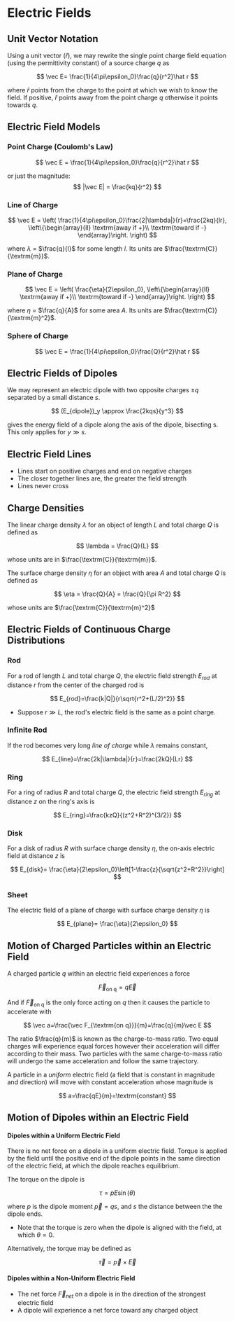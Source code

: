 # Electric Fields

## Unit Vector Notation
Using a unit vector ($\hat r$), we may rewrite the single point charge field equation (using the permittivity constant) of a source charge $q$ as

$$
\vec E= \frac{1}{4\pi\epsilon_0}\frac{q}{r^2}\hat r
$$

where $\hat r$ points from the charge to the point at which we wish to know the field. If positive, $\hat r$ points away from the point charge $q$ otherwise it points towards $q$.

## Electric Field Models

### Point Charge (Coulomb's Law)
$$
\vec E = \frac{1}{4\pi\epsilon_0}\frac{q}{r^2}\hat r
$$

or just the magnitude:
$$
|\vec E| = \frac{kq}{r^2}
$$

### Line of Charge
$$
\vec E = \left(
    \frac{1}{4\pi\epsilon_0}\frac{2|\lambda|}{r}=\frac{2kq}{lr},
    \left\{\begin{array}{ll}
        \textrm{away if +}\\
        \textrm{toward if -}
    \end{array}\right.
\right)
$$

where $\lambda$ = $\frac{q}{l}$ for some length $l$. Its units are $\frac{\textrm{C}}{\textrm{m}}$.

### Plane of Charge
$$
\vec E = \left(
    \frac{\eta}{2\epsilon_0},
    \left\{\begin{array}{ll}
        \textrm{away if +}\\
        \textrm{toward if -}
    \end{array}\right.
\right)
$$

where $\eta$ = $\frac{q}{A}$ for some area $A$. Its units are $\frac{\textrm{C}}{\textrm{m}^2}$.

### Sphere of Charge
$$
\vec E = \frac{1}{4\pi\epsilon_0}\frac{Q}{r^2}\hat r
$$

## Electric Fields of Dipoles
We may represent an electric dipole with two opposite charges $\pm q$ separated by a small distance $s$.

$$
(E_{dipole})_y \approx \frac{2kqs}{y^3}
$$

gives the energy field of a dipole along the axis of the dipole, bisecting s. This only applies for $y\gg s$.

## Electric Field Lines
- Lines start on positive charges and end on negative charges
- The closer together lines are, the greater the field strength
- Lines never cross

## Charge Densities

The linear charge density $\lambda$ for an object of length $L$ and total charge $Q$ is defined as

$$
\lambda = \frac{Q}{L}
$$

whose units are in $\frac{\textrm{C}}{\textrm{m}}$.

The surface charge density $\eta$ for an object with area $A$ and total charge $Q$ is defined as

$$
\eta = \frac{Q}{A} = \frac{Q}{\pi R^2}
$$

whose units are $\frac{\textrm{C}}{\textrm{m}^2}$

## Electric Fields of Continuous Charge Distributions

### Rod

For a rod of length $L$ and total charge $Q$, the electric field strength $E_{rod}$ at distance $r$ from the center of the charged rod is

$$
E_{rod}=\frac{k|Q|}{r\sqrt{r^2+(L/2)^2}}
$$

- Suppose $r\gg L$, the rod's electric field is the same as a point charge.

### Infinite Rod

If the rod becomes very long *line of charge* while $\lambda$ remains constant,

$$
E_{line}=\frac{2k|\lambda|}{r}=\frac{2kQ}{Lr}
$$

### Ring

For a ring of radius $R$ and total charge $Q$, the electric field strength $E_{ring}$ at distance $z$ on the ring's axis is

$$
E_{ring}=\frac{kzQ}{(z^2+R^2)^{3/2}}
$$

### Disk

For a disk of radius $R$ with surface charge density $\eta$, the on-axis electric field at distance $z$ is

$$
E_{disk}= \frac{\eta}{2\epsilon_0}\left[1-\frac{z}{\sqrt{z^2+R^2}}\right]
$$

### Sheet

The electric field of a plane of charge with surface charge density $\eta$ is

$$
E_{plane}= \frac{\eta}{2\epsilon_0}
$$

## Motion of Charged Particles within an Electric Field

A charged particle $q$ within an electric field experiences a force

$$
\vec F_{\textrm{on q}} = q\vec E
$$

And if $\vec F_{\textrm{on q}}$ is the only force acting on $q$ then it causes the particle to accelerate with

$$
\vec a=\frac{\vec F_{\textrm{on q}}}{m}=\frac{q}{m}\vec E
$$

The ratio $\frac{q}{m}$ is known as the charge-to-mass ratio. Two equal charges will experience equal forces however their acceleration will differ according to their mass. Two particles with the same charge-to-mass ratio will undergo the same acceleration and follow the same trajectory.

A particle in a *uniform* electric field (a field that is constant in magnitude and direction) will move with constant acceleration whose magnitude is

$$
a=\frac{qE}{m}=\textrm{constant}
$$

## Motion of Dipoles within an Electric Field

#### Dipoles within a Uniform Electric Field

There is no net force on a dipole in a uniform electric field. Torque is applied by the field until the positive end of the dipole points in the same direction of the electric field, at which the dipole reaches equilibrium.

The torque on the dipole is

$$
\tau = pE\sin(\theta)
$$

where $p$ is the dipole moment $\vec p=qs$, and $s$ the distance between the the dipole ends.

- Note that the torque is zero when the dipole is aligned with the field, at which $\theta=0$.

Alternatively, the torque may be defined as

$$
\vec\tau = \vec p\times\vec E
$$

#### Dipoles within a Non-Uniform Electric Field

- The net force $\vec F_{net}$ on a dipole is in the direction of the strongest electric field
- A dipole will experience a net force toward any charged object